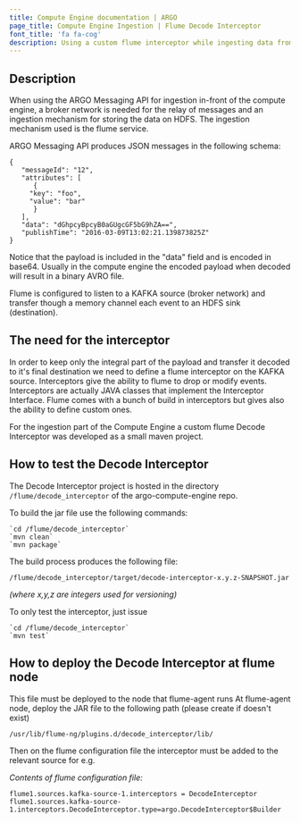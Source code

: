 ```yaml
---
title: Compute Engine documentation | ARGO
page_title: Compute Engine Ingestion | Flume Decode Interceptor
font_title: 'fa fa-cog'
description: Using a custom flume interceptor while ingesting data from kafka to hdfs
---
```


## Description

When using the ARGO Messaging API for ingestion in-front of the compute engine, a broker network is needed for the relay of messages and an ingestion mechanism for storing the data on HDFS. The ingestion mechanism used is the flume service.

ARGO Messaging API produces JSON messages in the following schema:

	{
	   "messageId": "12",
	   "attributes": [
	      {
		 "key": "foo",
		 "value": "bar"
	      }
	   ],
	   "data": "dGhpcyBpcyB0aGUgcGF5bG9hZA==",
	   "publishTime": "2016-03-09T13:02:21.139873825Z"
	}

Notice that the payload is included in the "data" field and is encoded in base64. Usually in the compute engine the
encoded payload when decoded will result in a binary AVRO file.

Flume is configured to listen to a KAFKA source (broker network) and transfer though a memory channel each event to an HDFS sink (destination).

##  The need for the interceptor

In order to keep only the integral part of the payload and transfer it decoded to it's final destination we need to define a flume
interceptor on the KAFKA source. Interceptors give the ability to flume to drop or modify events. Interceptors are actually JAVA classes that implement the Interceptor Interface. Flume comes with a bunch of build in interceptors but gives also the ability to define custom ones.

For the ingestion part of the Compute Engine a custom flume Decode Interceptor was developed as a small maven project.

## How to test the Decode Interceptor

The Decode Interceptor project is hosted in the directory `/flume/decode_interceptor` of the argo-compute-engine repo.

To build the jar file use the following commands:

	`cd /flume/decode_interceptor`
	`mvn clean`
	`mvn package`

The build process produces the following file:

	/flume/decode_interceptor/target/decode-interceptor-x.y.z-SNAPSHOT.jar

_(where x,y,z are integers used for versioning)_

To only test the interceptor, just issue

	`cd /flume/decode_interceptor`
	`mvn test`


## How to deploy the Decode Interceptor at flume node

This file must be deployed to the node that flume-agent runs
At flume-agent node, deploy the JAR file to the following path (please create if doesn't exist)

	/usr/lib/flume-ng/plugins.d/decode_interceptor/lib/


Then on the flume configuration file the interceptor must be added to the relevant source
for e.g.

_Contents of flume configuration file:_

	flume1.sources.kafka-source-1.interceptors = DecodeInterceptor
	flume1.sources.kafka-source-1.interceptors.DecodeInterceptor.type=argo.DecodeInterceptor$Builder
